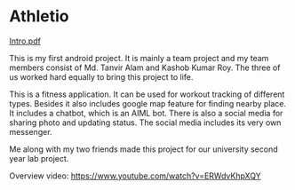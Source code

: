 # Athletio 
  
  [Intro.pdf](https://github.com/mashrur29/Athletio/blob/master/athletio_poster.pdf)
                                              
  This is my first android project. It is mainly a team project and my team members consist of Md. Tanvir Alam and Kashob Kumar Roy. 
  The three of us worked hard equally to bring this project to life. 
  
  This is a fitness application. It can be used for workout tracking of different types. Besides it also includes google map feature 
  for finding nearby place. It includes a chatbot, which is an AIML bot. There is also a social media for sharing photo and updating
  status. The social media includes its very own messenger.
  
  Me along with my two friends made this project for our university second year lab project. 
  
  Overview video: https://www.youtube.com/watch?v=ERWdvKhpXQY 
  
  
    
